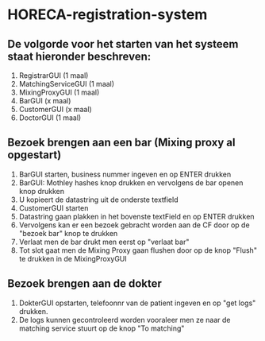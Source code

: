 # HORECA-registration-system

## De volgorde voor het starten van het systeem staat hieronder beschreven:
1.  RegistrarGUI        (1 maal)
2.  MatchingServiceGUI  (1 maal)
3.  MixingProxyGUI      (1 maal)
4.  BarGUI              (x maal)
5.  CustomerGUI         (x maal)
6.  DoctorGUI           (1 maal)

## Bezoek brengen aan een bar (Mixing proxy al opgestart)
1. BarGUI starten, business nummer ingeven en op ENTER drukken
2. BarGUI: Mothley hashes knop drukken en vervolgens de bar openen knop drukken
3. U kopieert de datastring uit de onderste textfield
4. CustomerGUI starten
5. Datastring gaan plakken in het bovenste textField en op ENTER drukken
6. Vervolgens kan er een bezoek gebracht worden aan de CF door op de "bezoek bar" knop te drukken
7. Verlaat men de bar drukt men eerst op "verlaat bar"
8. Tot slot gaat men de Mixing Proxy gaan flushen door op de knop "Flush" te drukken in de MixingProxyGUI

## Bezoek brengen aan de dokter
1. DokterGUI opstarten, telefoonnr van de patient ingeven en op "get logs" drukken.
2. De logs kunnen gecontroleerd worden vooraleer men ze naar de matching service stuurt op de knop "To matching"
